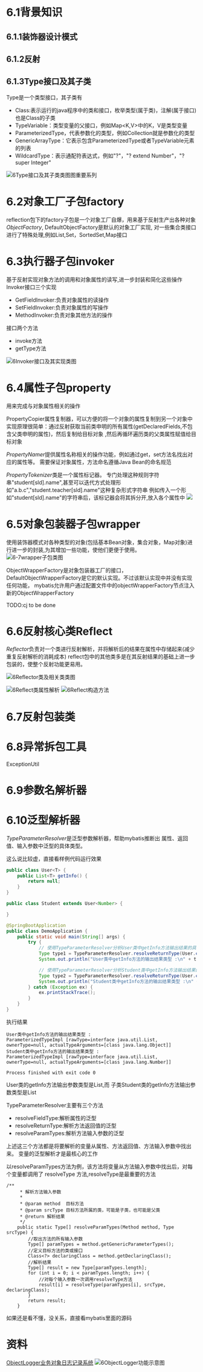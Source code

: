 
#  6.1背景知识
## 6.1.1装饰器设计模式

## 6.1.2反射

## 6.1.3Type接口及其子类
Type是一个类型接口，其子类有
* Class:表示运行的java程序中的类和接口，枚举类型(属于类)，注解(属于接口)也是Class的子类
* TypeVariable：类型变量的父接口，例如Map<K,V>中的K，V是类型变量
* ParameterizedType，代表参数化的类型，例如Collection<String>就是参数化的类型
* GenericArrayType：它表示包含ParameterizedType或者TypeVariable元素的列表
* WildcardType：表示通配符表达式，例如"?"，"? extend Number"，"? super Integer"

![6Type接口及其子类类图图重要系列](img/important/6Type接口及其子类类图图重要系列.png)

# 6.2对象工厂子包factory
reflection包下的factory子包是一个对象工厂自爆，用来基于反射生产出各种对象
*ObjectFactory*,
DefaultObjectFactory是默认的对象工厂实现,
对一些集合类接口进行了特殊处理,例如List,Set，SortedSet,Map接口

# 6.3执行器子包invoker
基于反射实现对象方法的调用和对象属性的读写,进一步封装和简化这些操作
Invoker接口三个实现
* GetFieldInvoker:负责对象属性的读操作
* SetFieldInvoker:负责对象属性的写操作
* MethodInvoker:负责对象其他方法的操作

接口两个方法
* invoke方法
* getType方法

![6Invoker接口及其实现类图](img/six/6Invoker接口及其实现类图.png)

# 6.4属性子包property
用来完成与对象属性相关的操作

PropertyCopier属性复制器，可以方便的将一个对象的属性复制到另一个对象中
实现原理很简单：通过反射获取当前类申明的所有属性(getDeclaredFields,不包含父类申明的属性)，然后复制给目标对象
,然后再循环遍历类的父类属性赋值给目标对象

*PropertyNamer*提供属性名称相关的操作功能，例如通过get，set方法名找出对应的属性等。
需要保证对象属性，方法命名遵循Java Bean的命名规范

*PropertyTokenizer*类是一个属性标记器。
专门处理这种规则字符串"student[sld].name",甚至可以迭代方式处理形如"a.b.c","student.teacher[sld].name"这种复杂形式字符串
例如传入一个形如"student[sld].name"的字符串后，该标记器会将其拆分开,放入各个属性中
![](img/six/6PropertyTokenizer拆分属性.png)


# 6.5对象包装器子包wrapper
使用装饰器模式对各种类型的对象(包括基本Bean对象，集合对象，Map对象)进行进一步的封装,为其增加一些功能，使他们更便于使用。
![6-7wrapper子包类图](img/six/6-7wrapper子包类图.png)

ObjectWrapperFactory是对象包装器工厂的接口，
DefaultObjectWrapperFactory是它的默认实现。不过该默认实现中并没有实现任何功能，
mybatis允许用户通过配置文件中的objectWrapperFactory节点注入新的ObjectWrapperFactory

TODO:cj to be done 
# 6.6反射核心类Reflect
*Reflector*负责对一个类进行反射解析，并将解析后的结果在属性中存储起来(减少重复反射解析的消耗成本)
reflect包中的其他类多是在其反射结果的基础上进一步包装的，使整个反射功能更易用。

![6Reflector类及相关类类图](img/six/6Reflector类及相关类类图.png)

![6Reflect类属性解析](img/six/6Reflect类属性解析.png)
![6Reflect构造方法](img/six/6Reflect构造方法.png)


# 6.7反射包装类

# 6.8异常拆包工具
ExceptionUtil

# 6.9参数名解析器

# 6.10泛型解析器
*TypeParameterResolver*是泛型参数解析器，帮助mybatis推断出
属性、返回值、输入参数中泛型的具体类型。

这么说比较虚，直接看样例代码运行效果
```java
public class User<T> {
    public List<T> getInfo() {
        return null;
    }
}

public class Student extends User<Number> {

}

@SpringBootApplication
public class DemoApplication {
    public static void main(String[] args) {
        try {
            // 使用TypeParameterResolver分析User类中getInfo方法输出结果的具体类型
            Type type1 = TypeParameterResolver.resolveReturnType(User.class.getMethod("getInfo"), User.class);
            System.out.println("User类中getInfo方法的输出结果类型 :\n" + type1);

            // 使用TypeParameterResolver分析Student类中getInfo方法输出结果的具体类型
            Type type2 = TypeParameterResolver.resolveReturnType(User.class.getMethod("getInfo"), Student.class);
            System.out.println("Student类中getInfo方法的输出结果类型 :\n" + type2);
        } catch (Exception ex) {
            ex.printStackTrace();
        }
    }
}
```
执行结果
```
User类中getInfo方法的输出结果类型 :
ParameterizedTypeImpl [rawType=interface java.util.List, ownerType=null, actualTypeArguments=[class java.lang.Object]]
Student类中getInfo方法的输出结果类型 :
ParameterizedTypeImpl [rawType=interface java.util.List, ownerType=null, actualTypeArguments=[class java.lang.Number]]

Process finished with exit code 0
```
User类的getInfo方法输出参数类型是List<Object>,而
子类Student类的getInfo方法输出参数类型是List<Number>

TypeParameterResolver主要有三个方法
* resolveFieldType:解析属性的泛型
* resolveReturnType:解析方法返回值的泛型
* resolveParamTypes:解析方法输入参数的泛型

上述这三个方法都是将要解析的变量从属性、方法返回值、方法输入参数中找出来。
变量的泛型解析才是最核心的工作

以resolveParamTypes方法为例，该方法将变量从方法输入参数中找出后，对每个变量都调用了
resolveType 方法,resolveType是最重要的方法
```
/**
     * 解析方法输入参数
     *
     * @param method  目标方法
     * @param srcType 目标方法所属的类，可能是子类，也可能是父类
     * @return 解析结果
     */
    public static Type[] resolveParamTypes(Method method, Type srcType) {
        //取出方法的所有输入参数
        Type[] paramTypes = method.getGenericParameterTypes();
        //定义目标方法的类或接口
        Class<?> declaringClass = method.getDeclaringClass();
        //解析结果
        Type[] result = new Type[paramTypes.length];
        for (int i = 0; i < paramTypes.length; i++) {
            //对每个输入参数一次调用resolveType方法
            result[i] = resolveType(paramTypes[i], srcType, declaringClass);
        }
        return result;
    }
```

如果还是看不懂，没关系，直接看mybatis里面的源码


# 资料
[ObjectLogger业务对象日志记录系统](https://github.com/yeecode/ObjectLogger/blob/master/README_CN.md)
![6ObjectLogger功能示意图](img/six/6ObjectLogger功能示意图.png)